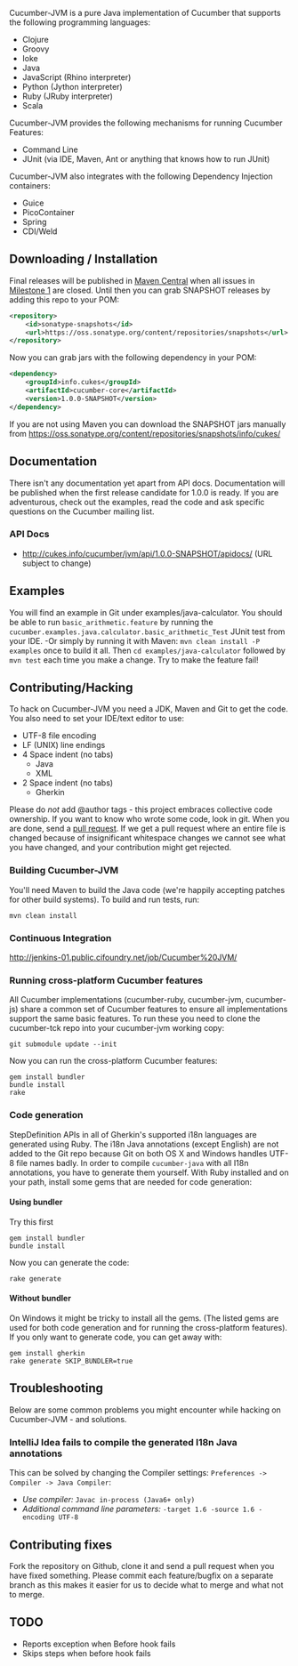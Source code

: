 Cucumber-JVM is a pure Java implementation of Cucumber that supports the following programming languages:

* Clojure
* Groovy
* Ioke
* Java
* JavaScript (Rhino interpreter)
* Python (Jython interpreter)
* Ruby (JRuby interpreter)
* Scala

Cucumber-JVM provides the following mechanisms for running Cucumber Features:

* Command Line
* JUnit (via IDE, Maven, Ant or anything that knows how to run JUnit)

Cucumber-JVM also integrates with the following Dependency Injection containers:

* Guice
* PicoContainer
* Spring
* CDI/Weld

## Downloading / Installation

Final releases will be published in [Maven Central](http://search.maven.org/) when all issues in [Milestone 1](https://github.com/cucumber/cucumber-jvm/issues?milestone=1&state=open) are closed. Until then you can grab 
SNAPSHOT releases by adding this repo to your POM:

```xml
<repository>
    <id>sonatype-snapshots</id>
    <url>https://oss.sonatype.org/content/repositories/snapshots</url>
</repository>
```

Now you can grab jars with the following dependency in your POM:

```xml
<dependency>
    <groupId>info.cukes</groupId>
    <artifactId>cucumber-core</artifactId>
    <version>1.0.0-SNAPSHOT</version>
</dependency>
```

If you are not using Maven you can download the SNAPSHOT jars manually from https://oss.sonatype.org/content/repositories/snapshots/info/cukes/

## Documentation

There isn't any documentation yet apart from API docs. Documentation will be published when the first release candidate for 1.0.0 is ready.
If you are adventurous, check out the examples, read the code and ask specific questions on the Cucumber mailing list.

### API Docs

* http://cukes.info/cucumber/jvm/api/1.0.0-SNAPSHOT/apidocs/ (URL subject to change)

## Examples

You will find an example in Git under examples/java-calculator. You should be able to run `basic_arithmetic.feature` by running the `cucumber.examples.java.calculator.basic_arithmetic_Test` JUnit test from your IDE. -Or simply by running it with Maven: `mvn clean install -P examples` once to build it all. Then `cd examples/java-calculator` followed by `mvn test` each time you make a change. Try to make the feature fail!

## Contributing/Hacking

To hack on Cucumber-JVM you need a JDK, Maven and Git to get the code. You also need to set your IDE/text editor to use:

* UTF-8 file encoding
* LF (UNIX) line endings
* 4 Space indent (no tabs)
  * Java
  * XML
* 2 Space indent (no tabs)
  * Gherkin

Please do *not* add @author tags - this project embraces collective code ownership. If you want to know who wrote some code, look in git.
When you are done, send a [pull request](http://help.github.com/send-pull-requests/).
If we get a pull request where an entire file is changed because of insignificant whitespace changes we cannot see what you have changed, and your contribution might get rejected.

### Building Cucumber-JVM

You'll need Maven to build the Java code (we're happily accepting patches for other build systems). To build and run tests, run:

    mvn clean install

### Continuous Integration

http://jenkins-01.public.cifoundry.net/job/Cucumber%20JVM/

### Running cross-platform Cucumber features

All Cucumber implementations (cucumber-ruby, cucumber-jvm, cucumber-js) share a common set of Cucumber features to 
ensure all implementations support the same basic features. To run these you need to clone the cucumber-tck repo into your cucumber-jvm working copy:

    git submodule update --init

Now you can run the cross-platform Cucumber features:

    gem install bundler
    bundle install
    rake

### Code generation

StepDefinition APIs in all of Gherkin's supported i18n languages are generated using Ruby. 
The i18n Java annotations (except English) are not added to the Git repo because Git on both OS X and Windows handles UTF-8 file names badly.
In order to compile `cucumber-java` with all I18n annotations, you have to generate them yourself.
With Ruby installed and on your path, install some gems that are needed for code generation:

#### Using bundler

Try this first

    gem install bundler
    bundle install

Now you can generate the code:

    rake generate

#### Without bundler

On Windows it might be tricky to install all the gems. (The listed gems are used for both code generation and for running the cross-platform features). If you only want to generate code, you can get away with:

    gem install gherkin
    rake generate SKIP_BUNDLER=true

## Troubleshooting

Below are some common problems you might encounter while hacking on Cucumber-JVM - and solutions.

### IntelliJ Idea fails to compile the generated I18n Java annotations

This can be solved by changing the Compiler settings: `Preferences -> Compiler -> Java Compiler`:

* *Use compiler:* `Javac in-process (Java6+ only)`
* *Additional command line parameters:* `-target 1.6 -source 1.6 -encoding UTF-8`

## Contributing fixes

Fork the repository on Github, clone it and send a pull request when you have fixed something. Please commit each feature/bugfix on a separate branch as this makes it easier for us to decide what to merge and what not to merge.

## TODO

* Reports exception when Before hook fails
* Skips steps when before hook fails
